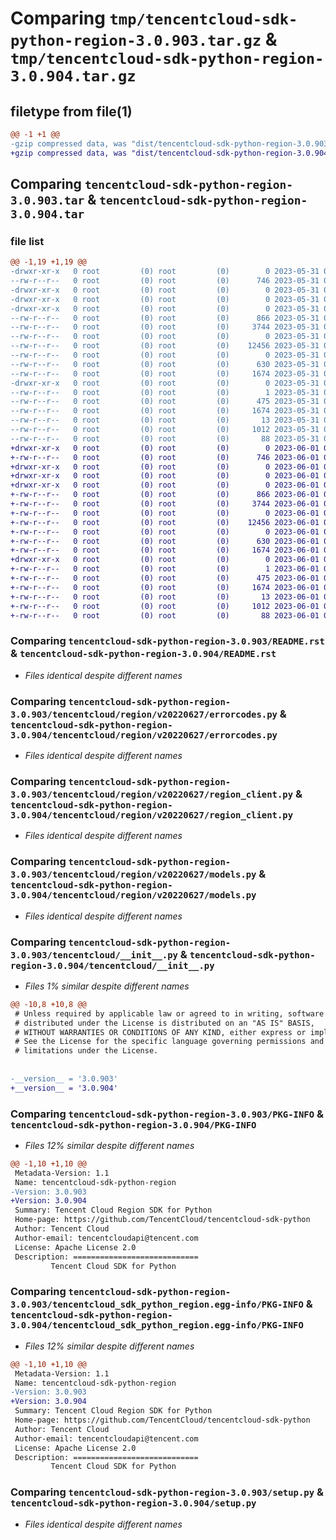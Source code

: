 # Comparing `tmp/tencentcloud-sdk-python-region-3.0.903.tar.gz` & `tmp/tencentcloud-sdk-python-region-3.0.904.tar.gz`

## filetype from file(1)

```diff
@@ -1 +1 @@
-gzip compressed data, was "dist/tencentcloud-sdk-python-region-3.0.903.tar", last modified: Wed May 31 02:18:09 2023, max compression
+gzip compressed data, was "dist/tencentcloud-sdk-python-region-3.0.904.tar", last modified: Thu Jun  1 02:43:51 2023, max compression
```

## Comparing `tencentcloud-sdk-python-region-3.0.903.tar` & `tencentcloud-sdk-python-region-3.0.904.tar`

### file list

```diff
@@ -1,19 +1,19 @@
-drwxr-xr-x   0 root         (0) root         (0)        0 2023-05-31 02:18:09.000000 tencentcloud-sdk-python-region-3.0.903/
--rw-r--r--   0 root         (0) root         (0)      746 2023-05-31 02:18:09.000000 tencentcloud-sdk-python-region-3.0.903/README.rst
-drwxr-xr-x   0 root         (0) root         (0)        0 2023-05-31 02:18:09.000000 tencentcloud-sdk-python-region-3.0.903/tencentcloud/
-drwxr-xr-x   0 root         (0) root         (0)        0 2023-05-31 02:18:09.000000 tencentcloud-sdk-python-region-3.0.903/tencentcloud/region/
-drwxr-xr-x   0 root         (0) root         (0)        0 2023-05-31 02:18:09.000000 tencentcloud-sdk-python-region-3.0.903/tencentcloud/region/v20220627/
--rw-r--r--   0 root         (0) root         (0)      866 2023-05-31 02:18:09.000000 tencentcloud-sdk-python-region-3.0.903/tencentcloud/region/v20220627/errorcodes.py
--rw-r--r--   0 root         (0) root         (0)     3744 2023-05-31 02:18:09.000000 tencentcloud-sdk-python-region-3.0.903/tencentcloud/region/v20220627/region_client.py
--rw-r--r--   0 root         (0) root         (0)        0 2023-05-31 02:18:09.000000 tencentcloud-sdk-python-region-3.0.903/tencentcloud/region/v20220627/__init__.py
--rw-r--r--   0 root         (0) root         (0)    12456 2023-05-31 02:18:09.000000 tencentcloud-sdk-python-region-3.0.903/tencentcloud/region/v20220627/models.py
--rw-r--r--   0 root         (0) root         (0)        0 2023-05-31 02:18:09.000000 tencentcloud-sdk-python-region-3.0.903/tencentcloud/region/__init__.py
--rw-r--r--   0 root         (0) root         (0)      630 2023-05-31 02:18:09.000000 tencentcloud-sdk-python-region-3.0.903/tencentcloud/__init__.py
--rw-r--r--   0 root         (0) root         (0)     1674 2023-05-31 02:18:09.000000 tencentcloud-sdk-python-region-3.0.903/PKG-INFO
-drwxr-xr-x   0 root         (0) root         (0)        0 2023-05-31 02:18:09.000000 tencentcloud-sdk-python-region-3.0.903/tencentcloud_sdk_python_region.egg-info/
--rw-r--r--   0 root         (0) root         (0)        1 2023-05-31 02:18:09.000000 tencentcloud-sdk-python-region-3.0.903/tencentcloud_sdk_python_region.egg-info/dependency_links.txt
--rw-r--r--   0 root         (0) root         (0)      475 2023-05-31 02:18:09.000000 tencentcloud-sdk-python-region-3.0.903/tencentcloud_sdk_python_region.egg-info/SOURCES.txt
--rw-r--r--   0 root         (0) root         (0)     1674 2023-05-31 02:18:09.000000 tencentcloud-sdk-python-region-3.0.903/tencentcloud_sdk_python_region.egg-info/PKG-INFO
--rw-r--r--   0 root         (0) root         (0)       13 2023-05-31 02:18:09.000000 tencentcloud-sdk-python-region-3.0.903/tencentcloud_sdk_python_region.egg-info/top_level.txt
--rw-r--r--   0 root         (0) root         (0)     1012 2023-05-31 02:18:09.000000 tencentcloud-sdk-python-region-3.0.903/setup.py
--rw-r--r--   0 root         (0) root         (0)       88 2023-05-31 02:18:09.000000 tencentcloud-sdk-python-region-3.0.903/setup.cfg
+drwxr-xr-x   0 root         (0) root         (0)        0 2023-06-01 02:43:51.000000 tencentcloud-sdk-python-region-3.0.904/
+-rw-r--r--   0 root         (0) root         (0)      746 2023-06-01 02:43:51.000000 tencentcloud-sdk-python-region-3.0.904/README.rst
+drwxr-xr-x   0 root         (0) root         (0)        0 2023-06-01 02:43:51.000000 tencentcloud-sdk-python-region-3.0.904/tencentcloud/
+drwxr-xr-x   0 root         (0) root         (0)        0 2023-06-01 02:43:51.000000 tencentcloud-sdk-python-region-3.0.904/tencentcloud/region/
+drwxr-xr-x   0 root         (0) root         (0)        0 2023-06-01 02:43:51.000000 tencentcloud-sdk-python-region-3.0.904/tencentcloud/region/v20220627/
+-rw-r--r--   0 root         (0) root         (0)      866 2023-06-01 02:43:51.000000 tencentcloud-sdk-python-region-3.0.904/tencentcloud/region/v20220627/errorcodes.py
+-rw-r--r--   0 root         (0) root         (0)     3744 2023-06-01 02:43:51.000000 tencentcloud-sdk-python-region-3.0.904/tencentcloud/region/v20220627/region_client.py
+-rw-r--r--   0 root         (0) root         (0)        0 2023-06-01 02:43:51.000000 tencentcloud-sdk-python-region-3.0.904/tencentcloud/region/v20220627/__init__.py
+-rw-r--r--   0 root         (0) root         (0)    12456 2023-06-01 02:43:51.000000 tencentcloud-sdk-python-region-3.0.904/tencentcloud/region/v20220627/models.py
+-rw-r--r--   0 root         (0) root         (0)        0 2023-06-01 02:43:51.000000 tencentcloud-sdk-python-region-3.0.904/tencentcloud/region/__init__.py
+-rw-r--r--   0 root         (0) root         (0)      630 2023-06-01 02:43:51.000000 tencentcloud-sdk-python-region-3.0.904/tencentcloud/__init__.py
+-rw-r--r--   0 root         (0) root         (0)     1674 2023-06-01 02:43:51.000000 tencentcloud-sdk-python-region-3.0.904/PKG-INFO
+drwxr-xr-x   0 root         (0) root         (0)        0 2023-06-01 02:43:51.000000 tencentcloud-sdk-python-region-3.0.904/tencentcloud_sdk_python_region.egg-info/
+-rw-r--r--   0 root         (0) root         (0)        1 2023-06-01 02:43:51.000000 tencentcloud-sdk-python-region-3.0.904/tencentcloud_sdk_python_region.egg-info/dependency_links.txt
+-rw-r--r--   0 root         (0) root         (0)      475 2023-06-01 02:43:51.000000 tencentcloud-sdk-python-region-3.0.904/tencentcloud_sdk_python_region.egg-info/SOURCES.txt
+-rw-r--r--   0 root         (0) root         (0)     1674 2023-06-01 02:43:51.000000 tencentcloud-sdk-python-region-3.0.904/tencentcloud_sdk_python_region.egg-info/PKG-INFO
+-rw-r--r--   0 root         (0) root         (0)       13 2023-06-01 02:43:51.000000 tencentcloud-sdk-python-region-3.0.904/tencentcloud_sdk_python_region.egg-info/top_level.txt
+-rw-r--r--   0 root         (0) root         (0)     1012 2023-06-01 02:43:51.000000 tencentcloud-sdk-python-region-3.0.904/setup.py
+-rw-r--r--   0 root         (0) root         (0)       88 2023-06-01 02:43:51.000000 tencentcloud-sdk-python-region-3.0.904/setup.cfg
```

### Comparing `tencentcloud-sdk-python-region-3.0.903/README.rst` & `tencentcloud-sdk-python-region-3.0.904/README.rst`

 * *Files identical despite different names*

### Comparing `tencentcloud-sdk-python-region-3.0.903/tencentcloud/region/v20220627/errorcodes.py` & `tencentcloud-sdk-python-region-3.0.904/tencentcloud/region/v20220627/errorcodes.py`

 * *Files identical despite different names*

### Comparing `tencentcloud-sdk-python-region-3.0.903/tencentcloud/region/v20220627/region_client.py` & `tencentcloud-sdk-python-region-3.0.904/tencentcloud/region/v20220627/region_client.py`

 * *Files identical despite different names*

### Comparing `tencentcloud-sdk-python-region-3.0.903/tencentcloud/region/v20220627/models.py` & `tencentcloud-sdk-python-region-3.0.904/tencentcloud/region/v20220627/models.py`

 * *Files identical despite different names*

### Comparing `tencentcloud-sdk-python-region-3.0.903/tencentcloud/__init__.py` & `tencentcloud-sdk-python-region-3.0.904/tencentcloud/__init__.py`

 * *Files 1% similar despite different names*

```diff
@@ -10,8 +10,8 @@
 # Unless required by applicable law or agreed to in writing, software
 # distributed under the License is distributed on an "AS IS" BASIS,
 # WITHOUT WARRANTIES OR CONDITIONS OF ANY KIND, either express or implied.
 # See the License for the specific language governing permissions and
 # limitations under the License.
 
 
-__version__ = '3.0.903'
+__version__ = '3.0.904'
```

### Comparing `tencentcloud-sdk-python-region-3.0.903/PKG-INFO` & `tencentcloud-sdk-python-region-3.0.904/PKG-INFO`

 * *Files 12% similar despite different names*

```diff
@@ -1,10 +1,10 @@
 Metadata-Version: 1.1
 Name: tencentcloud-sdk-python-region
-Version: 3.0.903
+Version: 3.0.904
 Summary: Tencent Cloud Region SDK for Python
 Home-page: https://github.com/TencentCloud/tencentcloud-sdk-python
 Author: Tencent Cloud
 Author-email: tencentcloudapi@tencent.com
 License: Apache License 2.0
 Description: ============================
         Tencent Cloud SDK for Python
```

### Comparing `tencentcloud-sdk-python-region-3.0.903/tencentcloud_sdk_python_region.egg-info/PKG-INFO` & `tencentcloud-sdk-python-region-3.0.904/tencentcloud_sdk_python_region.egg-info/PKG-INFO`

 * *Files 12% similar despite different names*

```diff
@@ -1,10 +1,10 @@
 Metadata-Version: 1.1
 Name: tencentcloud-sdk-python-region
-Version: 3.0.903
+Version: 3.0.904
 Summary: Tencent Cloud Region SDK for Python
 Home-page: https://github.com/TencentCloud/tencentcloud-sdk-python
 Author: Tencent Cloud
 Author-email: tencentcloudapi@tencent.com
 License: Apache License 2.0
 Description: ============================
         Tencent Cloud SDK for Python
```

### Comparing `tencentcloud-sdk-python-region-3.0.903/setup.py` & `tencentcloud-sdk-python-region-3.0.904/setup.py`

 * *Files identical despite different names*

